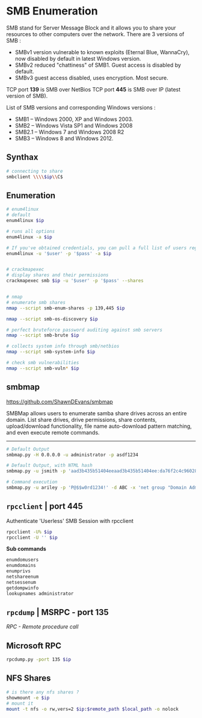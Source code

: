 # SMB Enumeration

SMB stand for Server Message Block and it allows you to share your resources to other computers over the network. There are 3 versions of SMB :

* SMBv1 version vulnerable to known exploits (Eternal Blue, WannaCry), now disabled by default in latest Windows version.
* SMBv2 reduced "chattiness" of SMB1. Guest access is disabled by default.
* SMBv3 guest access disabled, uses encryption. Most secure.

TCP port **139** is SMB over NetBios TCP port **445** is SMB over IP (latest version of SMB).

List of SMB versions and corresponding Windows versions :

* SMB1 – Windows 2000, XP and Windows 2003.
* SMB2 – Windows Vista SP1 and Windows 2008
* SMB2.1 – Windows 7 and Windows 2008 R2
* SMB3 – Windows 8 and Windows 2012.

## Synthax

```bash
# connecting to share
smbclient \\\\$ip\\C$
```

## Enumeration

```bash
# enum4linux
# default
enum4linux $ip

# runs all options
enum4linux -a $ip

# If you've obtained credentials, you can pull a full list of users regardless of the RestrictAnonymous option
enum4linux -u '$user' -p '$pass' -a $ip


# crackmapexec
# display shares and their permissions
crackmapexec smb $ip -u '$user' -p '$pass' --shares


# nmap
# enumerate smb shares 
nmap --script smb-enum-shares -p 139,445 $ip

nmap --script smb-os-discovery $ip

# perfect bruteforce password auditing against smb servers
nmap --script smb-brute $ip

# collects system info through smb/netbios
nmap --script smb-system-info $ip

# check smb vulnerabilities
nmap --script smb-vuln* $ip
```

## smbmap

https://github.com/ShawnDEvans/smbmap

SMBMap allows users to enumerate samba share drives across an entire domain. List share drives, drive permissions, share contents, upload/download functionality, file name auto-download pattern matching, and even execute remote commands.

***

```bash
# Default Output
smbmap.py -H 0.0.0.0 -u administrator -p asdf1234

# Default Output, with NTML hash
smbmap.py -u jsmith -p 'aad3b435b51404eeaad3b435b51404ee:da76f2c4c96028b7a6111aef4a50a94d' -H 0.0.0.0

# Command execution
smbmap.py -u ariley -p 'P@$$w0rd1234!' -d ABC -x 'net group "Domain Admins" /domain' -H 0.0.0.0
```

## `rpcclient` | port 445

Authenticate 'Userless' SMB Session with rpcclient

```bash
rpcclient -U% $ip
rpcclient -U '' $ip
```

**Sub commands**

```bash
enumdomusers
enumdomains
enumprivs
netshareenum
netsessenum
getdompwinfo
lookupnames administrator
```

## `rpcdump` | MSRPC - port 135

_RPC - Remote procedure call_

## Microsoft RPC

```bash
rpcdump.py -port 135 $ip
```

## NFS Shares

```bash
# is there any nfs shares ?
showmount -e $ip
# mount it
mount -t nfs -o rw,vers=2 $ip:$remote_path $local_path -o nolock
```
